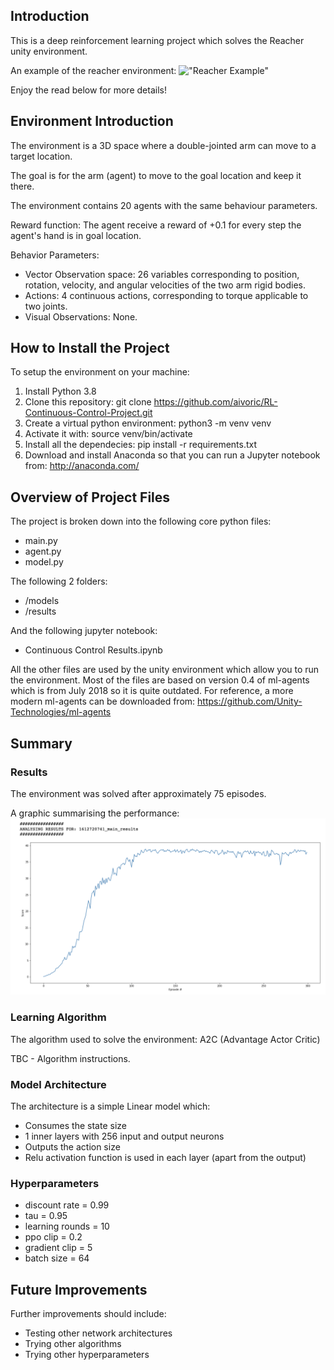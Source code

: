## Introduction

This is a deep reinforcement learning project which solves the Reacher unity environment.

An example of the reacher environment:
!["Reacher Example"](https://github.com/aivoric/RL-Continuous-Control-Project/blob/main/reacher-example.gif?raw=true)

Enjoy the read below for more details!

## Environment Introduction

The environment is a 3D space where a double-jointed arm can move to a target location.

The goal is for the arm (agent) to move to the goal location and keep it there.

The environment contains 20 agents with the same behaviour parameters.

Reward function:
The agent receive a reward of +0.1 for every step the agent's hand is in goal location.

Behavior Parameters:
- Vector Observation space: 26 variables corresponding to position, rotation, velocity, and angular velocities of the two arm rigid bodies.
- Actions: 4 continuous actions, corresponding to torque applicable to two joints.
- Visual Observations: None.

## How to Install the Project

To setup the environment on your machine:
1. Install Python 3.8
2. Clone this repository:
        git clone https://github.com/aivoric/RL-Continuous-Control-Project.git
3. Create a virtual python environment:
        python3 -m venv venv
4. Activate it with:
        source venv/bin/activate
5. Install all the dependecies:
        pip install -r requirements.txt
6. Download and install Anaconda so that you can run a Jupyter notebook from:
        http://anaconda.com/

## Overview of Project Files

The project is broken down into the following core python files:
- main.py
- agent.py
- model.py

The following 2 folders:
- /models
- /results

And the following jupyter notebook:
- Continuous Control Results.ipynb

All the other files are used by the unity environment which allow you to run the environment. Most of the files are based on version 0.4 of ml-agents which is from July 2018 so it is quite outdated. For reference, a more modern ml-agents can be downloaded from: 
https://github.com/Unity-Technologies/ml-agents 

## Summary

### Results

The environment was solved after approximately 75 episodes.

A graphic summarising the performance:
!["Model Results"](https://github.com/aivoric/RL-Continuous-Control-Project/blob/main/results.png?raw=true)

### Learning Algorithm

The algorithm used to solve the environment: A2C (Advantage Actor Critic)

TBC - Algorithm instructions.


### Model Architecture

The architecture is a simple Linear model which:
- Consumes the state size
- 1 inner layers with 256 input and output neurons
- Outputs the action size
- Relu activation function is used in each layer (apart from the output)

### Hyperparameters

- discount rate = 0.99
- tau = 0.95
- learning rounds = 10
- ppo clip = 0.2         
- gradient clip = 5
- batch size = 64

## Future Improvements

Further improvements should include:
- Testing other network architectures
- Trying other algorithms
- Trying other hyperparameters